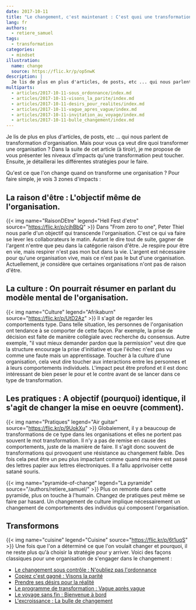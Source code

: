 ```yaml
---
date: 2017-10-11
title: "Le changement, c'est maintenant : C'est quoi une transformation ?"
lang: fr
authors:
  - retiere_samuel
tags:
  - transformation
categories:
  - mindset
illustration:
  name: change
  source: https://flic.kr/p/op5nwK
description: |
  Je lis de plus en plus d'articles, de posts, etc ... qui nous parlent de transformation d'organisation. Mais pour vous ça veut dire quoi transformer une organisation ? Dans la suite de cet article (à tiroir), je me propose de vous présenter les niveaux d'impacts qu'une transformation peut toucher. Ensuite, je détaillerai les différentes stratégies pour le faire.
multiparts:
  - articles/2017-10-11-sous_ordonnance/index.md
  - articles/2017-10-11-visons_la_parite/index.md
  - articles/2017-10-11-desirs_pour_realites/index.md
  - articles/2017-10-11-vague_apres_vague/index.md
  - articles/2017-10-11-invitation_au_voyage/index.md
  - articles/2017-10-11-bulle_changement/index.md
---
```

Je lis de plus en plus d'articles, de posts, etc ... qui nous parlent de transformation d'organisation. Mais pour vous ça veut dire quoi transformer une organisation ? Dans la suite de cet article (à tiroir), je me propose de vous présenter les niveaux d'impacts qu'une transformation peut toucher. Ensuite, je détaillerai les différentes stratégies pour le faire.

Qu'est ce que l'on change quand on transforme une organisation ? Pour faire simple, je vois 3 zones d'impacts :

## La raison d'être : L'objectif même de l'organisation.
{{< img name="RaisonDEtre" legend="Hell Fest d'etre" source="https://flic.kr/p/cjhBbQ" >}}
Dans "From zero to one", Peter Thiel nous parle d'un objectif qui transcende l'organisation. C'est ce qui va faire se lever les collaborateurs le matin. Autant le dire tout de suite, gagner de l'argent n'entre que peu dans la catégorie raison d'être. Je respire pour être en vie, mais respirer n'est pas mon but dans la vie. L'argent est nécessaire pour qu'une organisation vive, mais ce n'est pas le but d'une organisation. Actuellement, je considère que certaines organisations n'ont pas de raison d'être.

## La culture : On pourrait résumer en parlant du modèle mental de l'organisation.
{{< img name="Culture" legend="Afrikaburn" source="https://flic.kr/p/UtD2Az" >}}
Il s'agit de regarder les comportements type. Dans telle situation, les personnes de l'organisation ont tendance à se comporter de cette façon. Par exemple, la prise de décision est faite de manière collégiale avec recherche du consensus. Autre exemple, "il vaut mieux demander pardon que la permission" veut dire que la structure encourage la prise d'initiative et que l'échec n'est pas vu comme une faute mais un apprentissage. Toucher à la culture d'une organisation, cela veut dire toucher aux interactions entre les personnes et à leurs comportements individuels. L'impact peut être profond et il est donc intéressant de bien peser le pour et le contre avant de se lancer dans ce type de transformation.

## Les pratiques : A objectif (pourquoi) identique, il s'agit de changer la mise en oeuvre (comment).
{{< img name="Pratiques" legend="Air guitar" source="https://flic.kr/p/9UokXu" >}}
Globalement, il y a beaucoup de transformations de ce type dans les organisations et elles ne portent pas souvent le mot transformation. Il n'y a pas de remise en cause des comportements, juste de la manière de faire. Il s'agit donc souvent de transformations qui provoquent une résistance au changement faible. Des fois cela peut être un peu plus impactant comme quand ma mère est passé des lettres papier aux lettres électroniques. Il a fallu apprivoiser cette satané souris.

{{< img name="pyramide-of-change" legend="La pyramide" source="/authors/retiere_samuel/" >}}
Plus on remonte dans cette pyramide, plus on touche à l'humain. Changez de pratiques peut même se faire par hasard. Un changement de culture implique nécessairement un changement de comportements des individus qui composent l'organisation.

## Transformons
{{< img name="cuisine" legend="Cuisine" source="https://flic.kr/p/6t1uqS" >}}
Une fois que l'on a déterminé ce que l'on voulait changer et pourquoi, il ne reste plus qu'à choisir la stratégie pour y arriver. Voici des façons classiques pour une organisation de s'engager dans le changement :

- [Le changement sous contrôle : N'oubliez pas l'ordonnance]
- [Copiez c'est gagné : Visons la parité]
- [Prendre ses désirs pour la réalité]
- [Le programme de transformation : Vague après vague]
- [Le voyage sans fin : Bienvenue à bord]
- [L'excroissance : La bulle de changement]

[Le changement sous contrôle : N'oubliez pas l'ordonnance]: /articles/2017-10-11-sous_ordonnance
[Copiez c'est gagné : Visons la parité]: /articles/2017-10-11-visons_la_parite
[Prendre ses désirs pour la réalité]: /articles/2017-10-11-desirs_pour_realites
[Le programme de transformation : Vague après vague]: /articles/2017-10-11-vague_apres_vague
[Le voyage sans fin : Bienvenue à bord]: /articles/2017-10-11-invitation_au_voyage
[L'excroissance : La bulle de changement]: /articles/2017-10-11-bulle_changement
